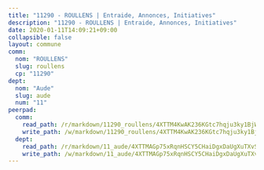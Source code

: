 ```yaml
---
title: "11290 - ROULLENS | Entraide, Annonces, Initiatives"
description: "11290 - ROULLENS | Entraide, Annonces, Initiatives"
date: 2020-01-11T14:09:21+09:00
collapsible: false
layout: commune
comm:
  nom: "ROULLENS"
  slug: roullens
  cp: "11290"
dept:
  nom: "Aude"
  slug: aude
  num: "11"
peerpad:
  comm:
    read_path: /r/markdown/11290_roullens/4XTTM4KwAK236KGtc7hqju3ky1BjW3MSWfFHgCaR7zw7oMWCu
    write_path: /w/markdown/11290_roullens/4XTTM4KwAK236KGtc7hqju3ky1BjW3MSWfFHgCaR7zw7oMWCu-K3TgTyW6Y3WuZazxTTKP5v3YAFpKvFCYa9NVrBkKJMz8YBceZyUBXGh7Mishpx5obU8PsD7sSVBcjPdcFGBLf87ZrScfka7TRDB1kyr5g4kvQ9pwjDAV76Pn6fGW1iqFCC6vLdph
  dept:
    read_path: /r/markdown/11_aude/4XTTMAGp75xRqnHSCY5CHaiDgxDaUgXuTXvSZDHnY1JdjJiUk
    write_path: /w/markdown/11_aude/4XTTMAGp75xRqnHSCY5CHaiDgxDaUgXuTXvSZDHnY1JdjJiUk-K3TgUenjCPDfs1W21bst2JvrPDW324QBfMvPid11puzXxXGQEeNw9p4QtfnUhSn4LYSwR6UDBQmdr3wFq2CDRGqNz2QynSm58zgCpz2PKP6Y24UTpxW22MudfeZ339ZPKnHm6XTr
---
```


